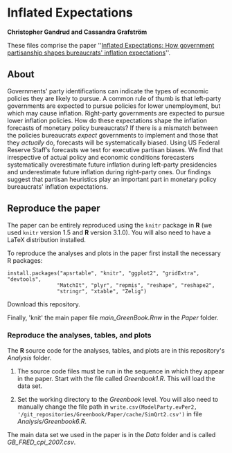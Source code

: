 # Inflated Expectations 

**Christopher Gandrud and Cassandra Grafström**

These files comprise the paper ''[Inflated Expectations: 
How government
partisanship shapes bureaucrats' inflation 
expectations](http://ssrn.com/abstract=2125283)''.

## About

Governments' party identifications can indicate the types of economic 
policies they are likely to pursue. A common rule of thumb is that 
left-party governments are expected to pursue policies for lower 
unemployment, but which may cause inflation. Right-party governments 
are expected to pursue lower inflation policies. How do these 
expectations shape the inflation forecasts of monetary policy 
bureaucrats? If there is a mismatch between the policies bureaucrats 
*expect* governments to implement and those that they *actually* do, 
forecasts will be systematically biased. Using US Federal Reserve 
Staff’s forecasts we test for executive partisan biases. We find that 
irrespective of actual policy and economic conditions forecasters 
systematically overestimate future inflation during left-party presidencies 
and underestimate future inflation during right-party ones. Our findings 
suggest that partisan heuristics play an important part in monetary 
policy bureaucrats' inflation expectations.


## Reproduce the paper

The paper can be entirely reproduced using the `knitr` package in **R**
(we used `knitr` version 1.5 and **R** version 3.1.0). You will also need 
to have a LaTeX
distribution installed.

To reproduce the analyses and plots in the paper first install the necessary
R packages:

```{S}
install.packages("apsrtable", "knitr", "ggplot2", "gridExtra", "devtools",
                "MatchIt", "plyr", "repmis", "reshape", "reshape2",
                "stringr", "xtable", "Zelig")
```

Download this repository.

Finally, 'knit' the main paper file *main_GreenBook.Rnw* in the *Paper* folder.

### Reproduce the analyses, tables, and plots

The **R** source code for the analyses, tables, and plots are in this
repository's *Analysis* folder.

1. The source code files must be run in the sequence in which they appear in the
paper. Start with the file called *Greenbook1.R*. This will load the data set.

2. Set the working directory to the *Greenbook* level. You will also need to
manually change the file path in `write.csv(ModelParty.evPer2, '/git_repositories/Greenbook/Paper/cache/SimQrt2.csv')` in file
*Analysis/Greenbook6.R*.

The main data set we used in the paper is in the *Data* folder and is called
*GB_FRED_cpi_2007.csv*.
